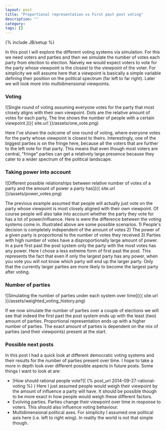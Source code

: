 ```yaml
---
layout: post
title: "Proportional representation vs First past post voting"
description: ""
category: 
tags: []
---
```

{% include JB/setup %}

In this post I will explore the different voting systems via simulation. For this we need voters and parties and then we simulate the number of votes each party from election to election. Naively we would expect voters to vote for the party whose viewpoint is the closest to the viewpoint of the voter. For simplicity we will assume here that a viewpoint is basically a simple variable defining their position on the political spectrum (far left to far right). Later we will look more into multidimensional viewpoints.

### Voting

![Single round of voting assuming everyone votes for the party that most closely aligns with their own viewpoint. Dots are the relative amount of votes for each party, The line shows the number of people with a certain viewpoint.]({{ site.url }}/assets/one_vote.png)

Here I've shown the outcome of one round of voting, where everyone votes for the party whose viewpoint is closest to theirs. Interestingly, one of the biggest parties is on the fringe here, because all the voters that are further to the left vote for that party. This means that even though most voters are central, "fringe" parties can get a relatively large presence because they cater to a wider spectrum of the political landscape.

### Taking power into account

![Different possible relationships between relative number of votes of a party and the amount of power a party has]({{ site.url }}/assets/power_votes.png)

The previous example assumed that people will actually just vote on the party whose viewpoint is most closely aligned with their own viewpoint. Of course people will also take into account whether the party they vote for has a lot of power/influence. Here is were the difference between the voting systems come in. Illustrated above are some possible scenarios. 1) People's decision is completely independent of the amount of votes 2) The power of a given party is proportional to the number of votes they received 3) Parties with high number of votes have a disproportionally large amount of power. In a pure first past the post system only the party with the most votes has any power. Here I chose a less extreme form of first past the post. This represents the fact that even if only the largest party has any power, when you vote you will not know which party will end up the larger party. Only that the currently larger parties are more likely to become the largest party after voting. 

### Number of parties

![Simulating the number of parties under each system over time]({{ site.url }}/assets/weighted_voting_history.png)

If we now simulate the number of parties over a couple of elections we will see that indeed the first past the post system ends up with the least (two) amount of parties. Proportional representation ends up with a higher number of parties. The exact amount of parties is dependent on the mix of parties (and their viewpoints) present at the start.

### Possible next posts

In this post I had a quick look at different democratic voting systems and their results for the number of parties present over time. I hope to take a more in depth look over different possible aspects in future posts. Some things I want to look at are:

- [How should rational people vote?]( {% post_url 2014-09-27-rational-voting %} ) Here I just assumed people would weigh their viewpoint by the amount of influence a party will have. It should be possible though to be more exact in how people would weigh these different factors.
- Evolving parties. Parties change their viewpoint over time in response to voters. This should also influence voting behaviour.
- Multidimensional political axes. For simplicity I assumed one political axis here (i.e. left to right wing). In reality the world is not that simple though.

